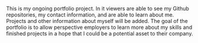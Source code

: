 This is my ongoing portfolio project. In it viewers are able to see my Github repositories, my contact information, and are able to learn about me. Projects and other information about myself will be added. The goal of the portfolio is to allow perspective employers to learn more about my skills and finished projects in a hope that I could be a potential asset to their company. 
